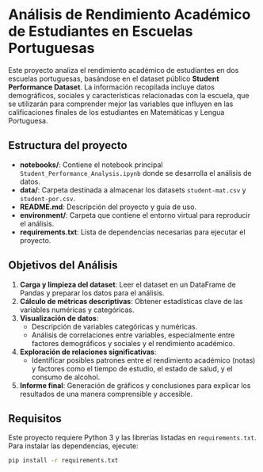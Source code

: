 # Análisis de Rendimiento Académico de Estudiantes en Escuelas Portuguesas

Este proyecto analiza el rendimiento académico de estudiantes en dos escuelas portuguesas, basándose en el dataset público **Student Performance Dataset**. La información recopilada incluye datos demográficos, sociales y características relacionadas con la escuela, que se utilizarán para comprender mejor las variables que influyen en las calificaciones finales de los estudiantes en Matemáticas y Lengua Portuguesa.

## Estructura del proyecto

- **notebooks/**: Contiene el notebook principal `Student_Performance_Analysis.ipynb` donde se desarrolla el análisis de datos.
- **data/**: Carpeta destinada a almacenar los datasets `student-mat.csv` y `student-por.csv`.
- **README.md**: Descripción del proyecto y guía de uso.
- **environment/**: Carpeta que contiene el entorno virtual para reproducir el análisis.
- **requirements.txt**: Lista de dependencias necesarias para ejecutar el proyecto.

## Objetivos del Análisis

1. **Carga y limpieza del dataset**: Leer el dataset en un DataFrame de Pandas y preparar los datos para el análisis.
2. **Cálculo de métricas descriptivas**: Obtener estadísticas clave de las variables numéricas y categóricas.
3. **Visualización de datos**:
   - Descripción de variables categóricas y numéricas.
   - Análisis de correlaciones entre variables, especialmente entre factores demográficos y sociales y el rendimiento académico.
4. **Exploración de relaciones significativas**:
   - Identificar posibles patrones entre el rendimiento académico (notas) y factores como el tiempo de estudio, el estado de salud, y el consumo de alcohol.
5. **Informe final**: Generación de gráficos y conclusiones para explicar los resultados de una manera comprensible y accesible.

## Requisitos

Este proyecto requiere Python 3 y las librerías listadas en `requirements.txt`. Para instalar las dependencias, ejecute:

```bash
pip install -r requirements.txt

